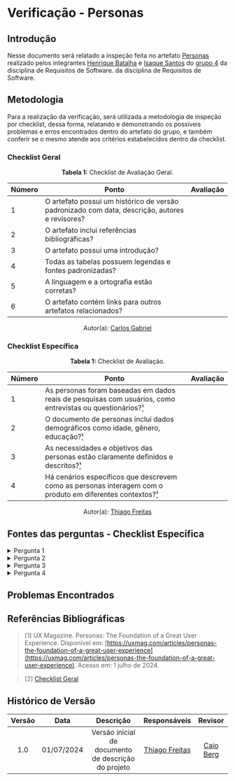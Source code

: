 # Verificação - Personas

## Introdução

Nesse documento será relatado a inspeção feita no artefato [Personas](docs/Personas/Personas.md) realizado pelos integrantes [Henrique Batalha](https://github.com/HeBatalha) e [Isaque Santos](https://github.com/IsaqueSH) do [grupo 4](https://github.com/Requisitos-de-Software/2024.1-Gov.br) da disciplina de Requisitos de Software. da disciplina de Requisitos de Software.

## Metodologia

Para a realização da verificação, será utilizada a metodologia de inspeção por checklist, dessa forma, relatando e demonstrando os possíveis problemas e erros encontrados dentro do artefato do grupo, e também conferir se o mesmo atende aos critérios estabelecidos dentro da checklist.

### Checklist Geral

<font><p style="text-align: center">**Tabela 1:** Checklist de Avaliação Geral.</p></font>

| Número  | Ponto                                                                                                           | Avaliação         |
|-----|----------------------------------------------------------------------------------------------------------------------|------------------|
| 1   | O artefato possui um histórico de versão padronizado com data, descrição, autores e revisores?                       |                  |
| 2   | O artefato inclui referências bibliográficas?                                                                        |                  |
| 3   | O artefato possui uma introdução?                                                                                   |                  |
| 4   | Todas as tabelas possuem legendas e fontes padronizadas?                                                             |                  |
| 5  | A linguagem e a ortografia estão corretas?                                                                           |                  |
| 6  | O artefato contém links para outros artefatos relacionados?                                                           |                  |

<div align="center">Autor(a): <a href="https://github.com/TheCarlosRamos">Carlos Gabriel</a></div>

### Checklist Específica


<font><p style="text-align: center">**Tabela 1:** Checklist de Avaliação.</p></font>

| Número | Ponto                                                                                                  | Avaliação         |
|--------|--------------------------------------------------------------------------------------------------------|------------------|
| 1      | As personas foram baseadas em dados reais de pesquisas com usuários, como entrevistas ou questionários?[¹](#ref1) |                  |
| 2      | O documento de personas inclui dados demográficos como idade, gênero, educação?[¹](#ref1)                 |                  |
| 3      | As necessidades e objetivos das personas estão claramente definidos e descritos?[¹](#ref1)                       |                  |
| 4      | Há cenários específicos que descrevem como as personas interagem com o produto em diferentes contextos?[¹](#ref1) |                  |

<div align="center">Autor(a): <a href="https://github.com/thiagorfreitas">Thiago Freitas</a></div> 

## Fontes das perguntas - Checklist Específica

</details>
<details><summary>Pergunta 1</summary>
<img src="assets/verificacao/personas_pergunta1_ref.png" alt="ref" width="700"/>
</details>

</details>
<details><summary>Pergunta 2</summary>
<img src="assets/verificacao/personas_pergunta2_ref.png" alt="ref" width="700"/>
</details>

</details>
<details><summary>Pergunta 3</summary>
<img src="assets/verificacao/personas_pergunta3_ref.png" alt="ref" width="700"/>
</details>

</details>
<details><summary>Pergunta 4</summary>
<img src="assets/verificacao/personas_pergunta4_ref.png" alt="ref" width="700"/>
</details>


## Problemas Encontrados



## Referências Bibliográficas


<a id="ref1"></a>

> [1] UX Magazine. Personas: The Foundation of a Great User Experience. Disponível em: [https://uxmag.com/articles/personas-the-foundation-of-a-great-user-experience](https://uxmag.com/articles/personas-the-foundation-of-a-great-user-experience). Acesso em: 1 julho de 2024.

> [2] [Checklist Geral](verificacao/grupo_4/verificacao_grupo4.md#metodologia)




## Histórico de Versão
| Versão | Data       | Descrição                                   | Responsáveis                                                                               | Revisor                                      |
| :----: | :--------: | :-----------------------------------------: | :----------------------------------------------------------------------------------------: | :------------------------------------------: |
|  1.0	|01/07/2024|	Versão inicial de documento de descrição do projeto	|[Thiago Freitas](https://github.com/thiagorfreitas) |[Caio Berg](https://github.com/Caio-bergbjj) |
